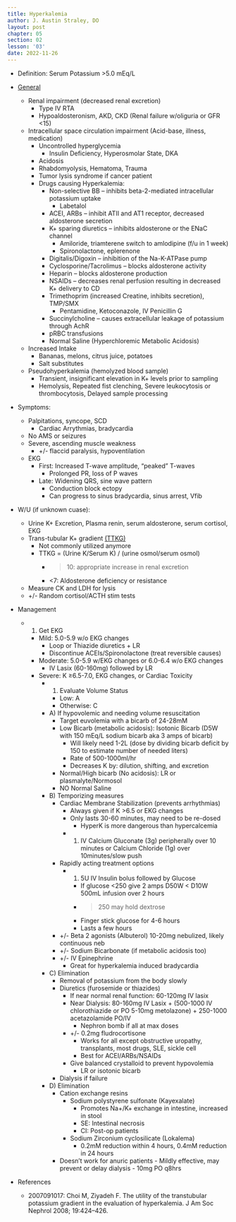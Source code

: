 ```yaml
---
title: Hyperkalemia
author: J. Austin Straley, DO
layout: post
chapter: 05
section: 02
lesson: '03'
date: 2022-11-26
---
```


<html>
    <meta charset="UTF-8">
    <meta name="viewport" content="width=device-width, initial-scale=1">
    <link href="{{site.baseurl}}/assets/grid/bootstrap-grid.min.css" rel="stylesheet">
    <link href="{{site.baseurl}}/assets/grid/grid.css" rel="stylesheet">
    <link rel="stylesheet" href="{{site.baseurl}}/assets/gitbook/gitbook-plugin-fontsettings/website.css">
    <link rel="stylesheet" href="{{site.baseurl}}/assets/gitbook/gitbook-plugin-search-pro/search.css">
    <link rel="stylesheet" href="{{site.baseurl}}/assets/gitbook/gitbook-plugin-back-to-top-button/plugin.css">
    <link rel="stylesheet" href="{{site.baseurl}}/assets/gitbook/style.css">
    <link rel="stylesheet" href="{{site.baseurl}}/assets/gitbook/rouge/{{ site.syntax_highlighter_style | default: 'colorful' }}.css">
    <meta name="HandheldFriendly" content="true"/>
    <meta name="viewport" content="width=device-width, initial-scale=1, user-scalable=no">
    <meta name="apple-mobile-web-app-capable" content="yes">
    <meta name="apple-mobile-web-app-status-bar-style" content="black">
    <link rel="apple-touch-icon-precomposed" sizes="152x152" href="{{site.baseurl}}/assets/gitbook/images/apple-touch-icon-precomposed-152.png">
    <link rel="shortcut icon" href="{{site.baseurl}}/{{site.favicon_path}}" type="image/x-icon">
    <style>
        .p {
            color: #B8B8B8;
        }
        .p1 {
            color
        }
    </style>
</html>

-   Definition: Serum Potassium >5.0 mEq/L
-	[General][3]
    -	Renal impairment (decreased renal excretion)
        -	Type IV RTA
        -	Hypoaldosteronism, AKD, CKD (Renal failure w/oliguria or GFR <15)
    -   Intracellular space circulation impairment (Acid-base, illness, medication)
        -	Uncontrolled hyperglycemia
            -	Insulin Deficiency, Hyperosmolar State, DKA
        -	Acidosis
        -	Rhabdomyolysis, Hematoma, Trauma
        -	Tumor lysis syndrome if cancer patient
        -	Drugs causing Hyperkalemia: 
            -	Non-selective BB – inhibits beta-2-mediated intracellular potassium uptake
                -	Labetalol
            -	ACEI, ARBs – inhibit ATII and AT1 receptor, decreased aldosterone secretion
            -	K+ sparing diuretics – inhibits aldosterone or the ENaC channel
                -	Amiloride, triamterene switch to amlodipine (f/u in 1 week)
                -	Spironolactone, eplerenone
            -	Digitalis/Digoxin – inhibition of the Na-K-ATPase pump
            -	Cyclosporine/Tacrolimus – blocks aldosterone activity
            -	Heparin – blocks aldosterone production
            -	NSAIDs – decreases renal perfusion resulting in decreased K+ delivery to CD
            -	Trimethoprim (increased Creatine, inhibits secretion), TMP/SMX
                -	Pentamidine, Ketoconazole, IV Penicillin G
            -	Succinylcholine – causes extracellular leakage of potassium through AchR
            -	pRBC transfusions
            -	Normal Saline (Hyperchloremic Metabolic Acidosis)
    -   Increased Intake
        -   Bananas, melons, citrus juice, potatoes
        -	Salt substitutes
    -	Pseudohyperkalemia (hemolyzed blood sample)
        -	Transient, insignificant elevation in K+ levels prior to sampling
        -	Hemolysis, Repeated fist clenching, Severe leukocytosis or thrombocytosis, Delayed sample processing
-	Symptoms:
    -	Palpitations, syncope, SCD
        -	Cardiac Arrythmias, bradycardia
    -	No AMS or seizures
    -	Severe, ascending muscle weakness
        -	+/- flaccid paralysis, hypoventilation
    -	EKG
        -	First: Increased T-wave amplitude, “peaked” T-waves
            -	Prolonged PR, loss of P waves
        -	Late: Widening QRS, sine wave pattern
            -	Conduction block ectopy
            -	Can progress to sinus bradycardia, sinus arrest, Vfib
-	W/U (if unknown cuase): 
    -   Urine K+ Excretion, Plasma renin, serum aldosterone, serum cortisol, EKG
    -	Trans-tubular K+ gradient [(TTKG)][1]
        -   Not commonly utilized anymore
        -	TTKG = (Urine K/Serum K) / (urine osmol/serum osmol)
            -	>10: appropriate increase in renal excretion
            -	<7: Aldosterone deficiency or resistance
    -	Measure CK and LDH for lysis
    -	+/- Random cortisol/ACTH stim tests
-	Management
    -	1) Get EKG
        -	Mild: 5.0-5.9 w/o EKG changes
            -	Loop or Thiazide diuretics + LR
            -	Discontinue ACEIs/Spironolactone (treat reversible causes)
        -	Moderate: 5.0-5.9 w/EKG changes or 6.0-6.4 w/o EKG changes
            -	IV Lasix (60-160mg) followed by LR
        -	Severe: K ≥6.5-7.0, EKG changes, or Cardiac Toxicity
            -	1) Evaluate Volume Status
                -	Low: A
                -	Otherwise: C
            -	A) If hypovolemic and needing volume resuscitation
                -	Target euvolemia with a bicarb of 24-28mM
                -	Low Bicarb (metabolic acidosis): Isotonic Bicarb (D5W with 150 mEq/L sodium bicarb aka 3 amps of bicarb)
                    -	Will likely need 1-2L (dose by dividing bicarb deficit by 150 to estimate number of needed liters)
                    -	Rate of 500-1000ml/hr
                    -	Decreases K by: dilution, shifting, and excretion
                -	Normal/High bicarb (No acidosis): LR or plasmalyte/Normosol
                -	NO Normal Saline
            -	B) Temporizing measures
                -	Cardiac Membrane Stabilization (prevents arrhythmias)
                    -	Always given if K >6.5 or EKG changes
                    -	Only lasts 30-60 minutes, may need to be re-dosed
                        -	HyperK is more dangerous than hypercalcemia
                    -	1) IV Calcium Gluconate (3g) peripherally over 10 minutes or Calcium Chloride (1g) over 10minutes/slow push
                -	Rapidly acting treatment options
                    -	1) 5U IV Insulin bolus followed by Glucose 
                        -	If glucose <250 give 2 amps D50W < D10W 500mL infusion over 2 hours
                        -	>250 may hold dextrose
                        -	Finger stick glucose for 4-6 hours
                        -	Lasts a few hours
                -	+/- Beta 2 agonists (Albuterol) 10-20mg nebulized, likely continuous neb
                -	+/- Sodium Bicarbonate (if metabolic acidosis too)
                -	+/- IV Epinephrine
                    -	Great for hyperkalemia induced bradycardia
            -	C) Elimination
                -	Removal of potassium from the body slowly
                -	Diuretics (furosemide or thiazides)
                    -	If near normal renal function: 60-120mg IV lasix
                    -	Near Dialysis: 80-160mg IV Lasix + (500-1000 IV chlorothiazide or PO 5-10mg metolazone) + 250-1000 acetazolamide PO/IV
                        -	Nephron bomb if all at max doses
                    -	+/- 0.2mg fludrocortisone
                        -	Works for all except obstructive uropathy, transplants, most drugs, SLE, sickle cell
                        -	Best for ACEI/ARBs/NSAIDs
                    -	Give balanced crystalloid to prevent hypovolemia
                        -	LR or isotonic bicarb
                -	Dialysis if failure
            -	D) Elimination
                -	Cation exchange resins 
                    -	Sodium polystyrene sulfonate (Kayexalate)
                        -	Promotes Na+/K+ exchange in intestine, increased in stool
                        -	SE: Intestinal necrosis
                        -	CI: Post-op patients
                    -	Sodium Zirconium cyclosilicate (Lokalema)
                        -	0.2mM reduction within 4 hours, 0.4mM reduction in 24 hours
                -	Doesn’t work for anuric patients
                        -	Mildly effective, may prevent or delay dialysis
                        -	10mg PO q8hrs

- References
    - 2007091017: Choi M, Ziyadeh F. The utility of the transtubular potassium gradient in the evaluation of hyperkalemia. J Am Soc Nephrol 2008; 19:424–426.

[1]: https://www.mdcalc.com/calc/3944/transtubular-potassium-gradient-ttkg
[2]: https://doi.org/10.1681/ASN.2007091017
[3]: https://doi.org/10.3949/ccjm.84a.17056